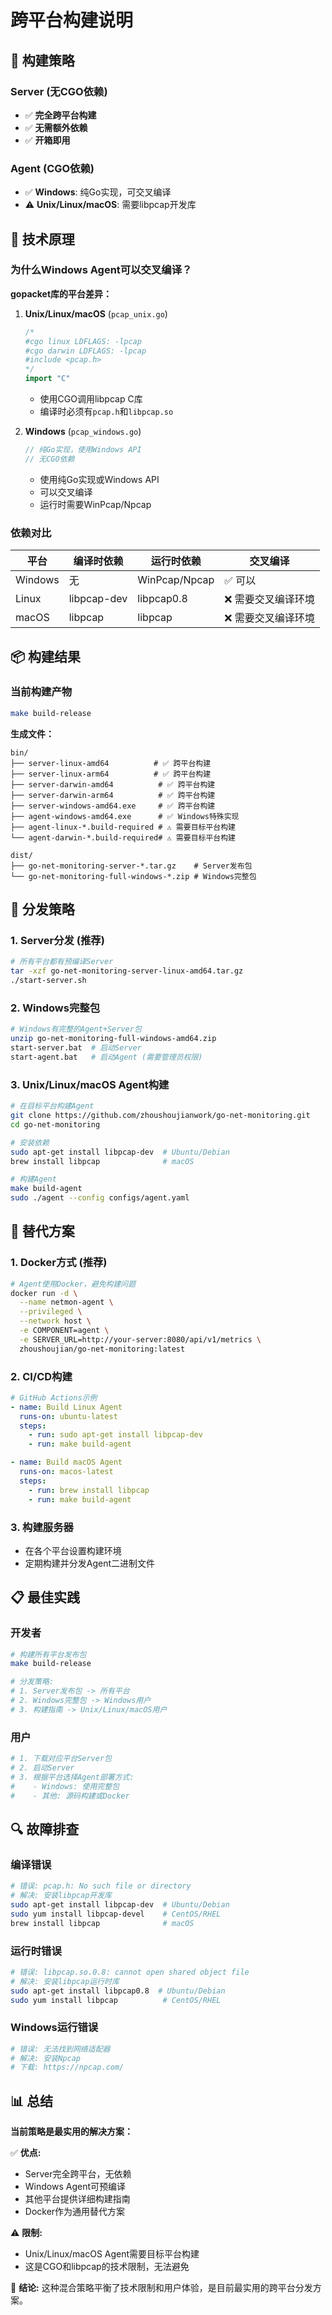 # 跨平台构建说明

## 🎯 构建策略

### Server (无CGO依赖)
- ✅ **完全跨平台构建**
- ✅ **无需额外依赖**
- ✅ **开箱即用**

### Agent (CGO依赖)
- ✅ **Windows**: 纯Go实现，可交叉编译
- ⚠️ **Unix/Linux/macOS**: 需要libpcap开发库

## 🔧 技术原理

### 为什么Windows Agent可以交叉编译？

**gopacket库的平台差异：**

1. **Unix/Linux/macOS** (`pcap_unix.go`)
   ```go
   /*
   #cgo linux LDFLAGS: -lpcap
   #cgo darwin LDFLAGS: -lpcap
   #include <pcap.h>
   */
   import "C"
   ```
   - 使用CGO调用libpcap C库
   - 编译时必须有`pcap.h`和`libpcap.so`

2. **Windows** (`pcap_windows.go`)
   ```go
   // 纯Go实现，使用Windows API
   // 无CGO依赖
   ```
   - 使用纯Go实现或Windows API
   - 可以交叉编译
   - 运行时需要WinPcap/Npcap

### 依赖对比

| 平台 | 编译时依赖 | 运行时依赖 | 交叉编译 |
|------|------------|------------|----------|
| Windows | 无 | WinPcap/Npcap | ✅ 可以 |
| Linux | libpcap-dev | libpcap0.8 | ❌ 需要交叉编译环境 |
| macOS | libpcap | libpcap | ❌ 需要交叉编译环境 |

## 📦 构建结果

### 当前构建产物

```bash
make build-release
```

**生成文件：**
```
bin/
├── server-linux-amd64          # ✅ 跨平台构建
├── server-linux-arm64          # ✅ 跨平台构建  
├── server-darwin-amd64          # ✅ 跨平台构建
├── server-darwin-arm64          # ✅ 跨平台构建
├── server-windows-amd64.exe     # ✅ 跨平台构建
├── agent-windows-amd64.exe      # ✅ Windows特殊实现
├── agent-linux-*.build-required # ⚠️ 需要目标平台构建
└── agent-darwin-*.build-required# ⚠️ 需要目标平台构建

dist/
├── go-net-monitoring-server-*.tar.gz    # Server发布包
└── go-net-monitoring-full-windows-*.zip # Windows完整包
```

## 🚀 分发策略

### 1. Server分发 (推荐)
```bash
# 所有平台都有预编译Server
tar -xzf go-net-monitoring-server-linux-amd64.tar.gz
./start-server.sh
```

### 2. Windows完整包
```bash
# Windows有完整的Agent+Server包
unzip go-net-monitoring-full-windows-amd64.zip
start-server.bat  # 启动Server
start-agent.bat   # 启动Agent (需要管理员权限)
```

### 3. Unix/Linux/macOS Agent构建
```bash
# 在目标平台构建Agent
git clone https://github.com/zhoushoujianwork/go-net-monitoring.git
cd go-net-monitoring

# 安装依赖
sudo apt-get install libpcap-dev  # Ubuntu/Debian
brew install libpcap              # macOS

# 构建Agent
make build-agent
sudo ./agent --config configs/agent.yaml
```

## 🔄 替代方案

### 1. Docker方式 (推荐)
```bash
# Agent使用Docker，避免构建问题
docker run -d \
  --name netmon-agent \
  --privileged \
  --network host \
  -e COMPONENT=agent \
  -e SERVER_URL=http://your-server:8080/api/v1/metrics \
  zhoushoujian/go-net-monitoring:latest
```

### 2. CI/CD构建
```yaml
# GitHub Actions示例
- name: Build Linux Agent
  runs-on: ubuntu-latest
  steps:
    - run: sudo apt-get install libpcap-dev
    - run: make build-agent

- name: Build macOS Agent  
  runs-on: macos-latest
  steps:
    - run: brew install libpcap
    - run: make build-agent
```

### 3. 构建服务器
- 在各个平台设置构建环境
- 定期构建并分发Agent二进制文件

## 📋 最佳实践

### 开发者
```bash
# 构建所有平台发布包
make build-release

# 分发策略:
# 1. Server发布包 -> 所有平台
# 2. Windows完整包 -> Windows用户  
# 3. 构建指南 -> Unix/Linux/macOS用户
```

### 用户
```bash
# 1. 下载对应平台Server包
# 2. 启动Server
# 3. 根据平台选择Agent部署方式:
#    - Windows: 使用完整包
#    - 其他: 源码构建或Docker
```

## 🔍 故障排查

### 编译错误
```bash
# 错误: pcap.h: No such file or directory
# 解决: 安装libpcap开发库
sudo apt-get install libpcap-dev  # Ubuntu/Debian
sudo yum install libpcap-devel    # CentOS/RHEL
brew install libpcap              # macOS
```

### 运行时错误
```bash
# 错误: libpcap.so.0.8: cannot open shared object file
# 解决: 安装libpcap运行时库
sudo apt-get install libpcap0.8  # Ubuntu/Debian
sudo yum install libpcap          # CentOS/RHEL
```

### Windows运行错误
```bash
# 错误: 无法找到网络适配器
# 解决: 安装Npcap
# 下载: https://npcap.com/
```

## 📊 总结

**当前策略是最实用的解决方案：**

✅ **优点:**
- Server完全跨平台，无依赖
- Windows Agent可预编译
- 其他平台提供详细构建指南
- Docker作为通用替代方案

⚠️ **限制:**
- Unix/Linux/macOS Agent需要目标平台构建
- 这是CGO和libpcap的技术限制，无法避免

🎯 **结论:**
这种混合策略平衡了技术限制和用户体验，是目前最实用的跨平台分发方案。
